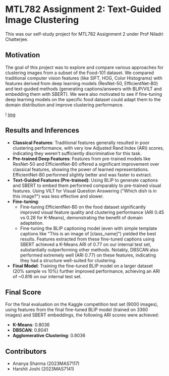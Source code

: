# MTL782 Assignment 2: Text-Guided Image Clustering

This was our self-study project for MTL782 Assignment 2 under Prof Niladri Chatterjee.

## Motivation

The goal of this project was to explore and compare various approaches for clustering images from a subset of the Food-101 dataset. We compared traditional computer vision features (like SIFT, HOG, Color Histograms) with features derived from deep learning models (ResNet-50, EfficientNet-B0) and text-guided methods (generating captions/answers with BLIP/VILT and embedding them with SBERT). We were also motivated to see if fine-tuning deep learning models on the specific food dataset could adapt them to the domain distribution and improve clustering performance.

! [img](https://github.com/harshit1912003/TGIC/blob/main/dataset.png)
## Results and Inferences

* **Classical Features**: Traditional features generally resulted in poor clustering performance, with very low Adjusted Rand Index (ARI) scores, indicating they weren't sufficiently discriminative for this task.
* **Pre-trained Deep Features**: Features from pre-trained models like ResNet-50 and EfficientNet-B0 offered a significant improvement over classical features, showing the power of learned representations. EfficientNet-B0 performed slightly better and was faster to extract.
* **Text-Guided Features (Pre-trained)**: Using BLIP to generate captions and SBERT to embed them performed comparably to pre-trained visual features. Using VILT for Visual Question Answering ("Which dish is in this image?") was less effective and slower.
* **Fine-tuning**:
    * Fine-tuning EfficientNet-B0 on the food dataset significantly improved visual feature quality and clustering performance (ARI 0.45 vs 0.28 for K-Means), demonstrating the benefit of domain adaptation.
    * Fine-tuning the BLIP captioning model (even with simple template captions like "This is an image of [class_name]") yielded the best results. Features extracted from these fine-tuned captions using SBERT achieved a K-Means ARI of 0.77 on our internal test set, substantially outperforming other methods. Notably, DBSCAN also performed extremely well (ARI 0.77) on these features, indicating they had a structure well-suited for clustering.
* **Final Model**: Training the fine-tuned BLIP model on a larger dataset (20% sample vs 10%) further improved performance, achieving an ARI of ~0.816 on our internal test set.

## Final Score

For the final evaluation on the Kaggle competition test set (9000 images), using features from the final fine-tuned BLIP model (trained on 3360 images) and SBERT embeddings, the following ARI scores were achieved:

* **K-Means**: 0.8036  
* **DBSCAN**: 0.8041  
* **Agglomerative Clustering**: 0.8036

## Contributors

* Ananya Sharma (2023MAS7117)
* Harshit Joshi (2023MAS7141)

